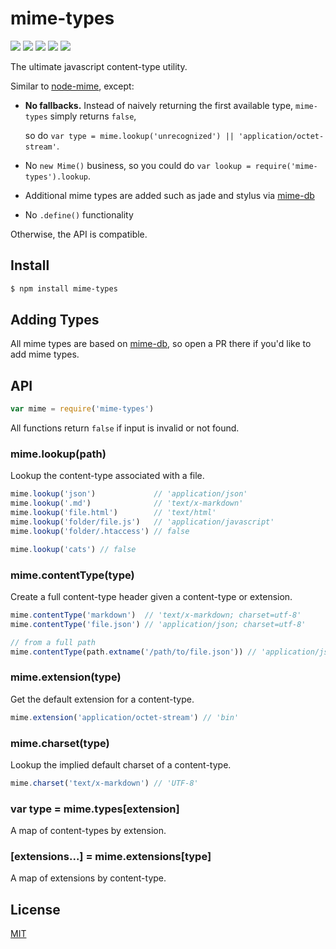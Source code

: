 # mime-types

[![](https://img.shields.io/npm/v/mime-types.svg)](https://npmjs.org/package/mime-types) [![](https://img.shields.io/npm/dm/mime-types.svg)](https://npmjs.org/package/mime-types) [![](https://img.shields.io/node/v/mime-types.svg)](https://nodejs.org/en/download/) [![](https://img.shields.io/travis/jshttp/mime-types/master.svg)](https://travis-ci.org/jshttp/mime-types) [![](https://img.shields.io/coveralls/jshttp/mime-types/master.svg)](https://coveralls.io/r/jshttp/mime-types)

The ultimate javascript content-type utility.

Similar to [node-mime](https://github.com/broofa/node-mime), except:

* **No fallbacks.** Instead of naively returning the first available type, `mime-types` simply returns `false`,

  so do `var type = mime.lookup('unrecognized') || 'application/octet-stream'`.

* No `new Mime()` business, so you could do `var lookup = require('mime-types').lookup`.
* Additional mime types are added such as jade and stylus via [mime-db](https://github.com/jshttp/mime-db)
* No `.define()` functionality

Otherwise, the API is compatible.

## Install

```bash
$ npm install mime-types
```

## Adding Types

All mime types are based on [mime-db](https://github.com/jshttp/mime-db), so open a PR there if you'd like to add mime types.

## API

```javascript
var mime = require('mime-types')
```

All functions return `false` if input is invalid or not found.

### mime.lookup\(path\)

Lookup the content-type associated with a file.

```javascript
mime.lookup('json')             // 'application/json'
mime.lookup('.md')              // 'text/x-markdown'
mime.lookup('file.html')        // 'text/html'
mime.lookup('folder/file.js')   // 'application/javascript'
mime.lookup('folder/.htaccess') // false

mime.lookup('cats') // false
```

### mime.contentType\(type\)

Create a full content-type header given a content-type or extension.

```javascript
mime.contentType('markdown')  // 'text/x-markdown; charset=utf-8'
mime.contentType('file.json') // 'application/json; charset=utf-8'

// from a full path
mime.contentType(path.extname('/path/to/file.json')) // 'application/json; charset=utf-8'
```

### mime.extension\(type\)

Get the default extension for a content-type.

```javascript
mime.extension('application/octet-stream') // 'bin'
```

### mime.charset\(type\)

Lookup the implied default charset of a content-type.

```javascript
mime.charset('text/x-markdown') // 'UTF-8'
```

### var type = mime.types\[extension\]

A map of content-types by extension.

### \[extensions...\] = mime.extensions\[type\]

A map of extensions by content-type.

## License

[MIT](https://github.com/ericliang12345/my-study/tree/61bcf23525950856ab2027fa9d23e30c458d927a/NodeJs_Express_hello/node_modules/express/node_modules/type-is/node_modules/mime-types/LICENSE/README.md)

